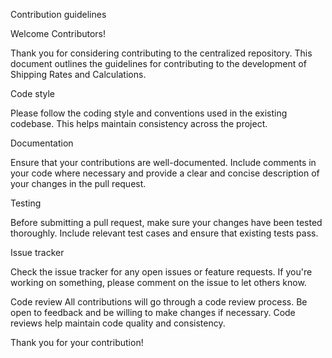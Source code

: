 Contribution guidelines


Welcome Contributors!

Thank you for considering contributing to the centralized repository. This document outlines the guidelines for contributing to the development of Shipping Rates and Calculations.

Code style

Please follow the coding style and conventions used in the existing codebase. This helps maintain consistency across the project.


Documentation

Ensure that your contributions are well-documented. Include comments in your code where necessary and provide a clear and concise description of your changes in the pull request.


Testing

Before submitting a pull request, make sure your changes have been tested thoroughly. Include relevant test cases and ensure that existing tests pass.


Issue tracker

Check the issue tracker for any open issues or feature requests. If you're working on something, please comment on the issue to let others know.


Code review
All contributions will go through a code review process. Be open to feedback and be willing to make changes if necessary. Code reviews help maintain code quality and consistency.


Thank you for your contribution!
